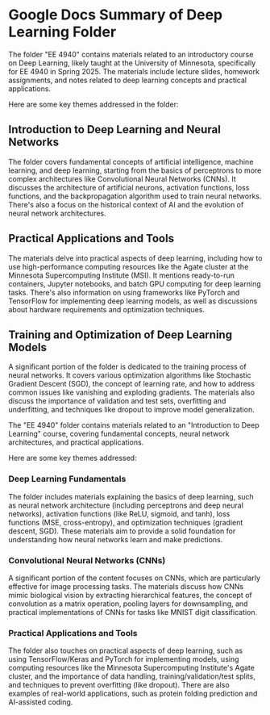 # Google Docs Summary of Deep Learning Folder

The folder "EE 4940" contains materials related to an introductory course on Deep Learning, likely taught at the University of Minnesota, specifically for EE 4940 in Spring 2025. The materials include lecture slides, homework assignments, and notes related to deep learning concepts and practical applications.

Here are some key themes addressed in the folder:

## Introduction to Deep Learning and Neural Networks 

The folder covers fundamental concepts of artificial intelligence, machine learning, and deep learning, starting from the basics of perceptrons to more complex architectures like Convolutional Neural Networks (CNNs). It discusses the architecture of artificial neurons, activation functions, loss functions, and the backpropagation algorithm used to train neural networks. There's also a focus on the historical context of AI and the evolution of neural network architectures.

## Practical Applications and Tools

The materials delve into practical aspects of deep learning, including how to use high-performance computing resources like the Agate cluster at the Minnesota Supercomputing Institute (MSI). It mentions ready-to-run containers, Jupyter notebooks, and batch GPU computing for deep learning tasks. There's also information on using frameworks like PyTorch and TensorFlow for implementing deep learning models, as well as discussions about hardware requirements and optimization techniques.

## Training and Optimization of Deep Learning Models

A significant portion of the folder is dedicated to the training process of neural networks. It covers various optimization algorithms like Stochastic Gradient Descent (SGD), the concept of learning rate, and how to address common issues like vanishing and exploding gradients. The materials also discuss the importance of validation and test sets, overfitting and underfitting, and techniques like dropout to improve model generalization.

The "EE 4940" folder contains materials related to an "Introduction to Deep Learning" course, covering fundamental concepts, neural network architectures, and practical applications.

Here are some key themes addressed:

### Deep Learning Fundamentals

The folder includes materials explaining the basics of deep learning, such as neural network architecture (including perceptrons and deep neural networks), activation functions (like ReLU, sigmoid, and tanh), loss functions (MSE, cross-entropy), and optimization techniques (gradient descent, SGD). These materials aim to provide a solid foundation for understanding how neural networks learn and make predictions.
### Convolutional Neural Networks (CNNs)

A significant portion of the content focuses on CNNs, which are particularly effective for image processing tasks. The materials discuss how CNNs mimic biological vision by extracting hierarchical features, the concept of convolution as a matrix operation, pooling layers for downsampling, and practical implementations of CNNs for tasks like MNIST digit classification.

### Practical Applications and Tools

The folder also touches on practical aspects of deep learning, such as using TensorFlow/Keras and PyTorch for implementing models, using computing resources like the Minnesota Supercomputing Institute's Agate cluster, and the importance of data handling, training/validation/test splits, and techniques to prevent overfitting (like dropout). There are also examples of real-world applications, such as protein folding prediction and AI-assisted coding.